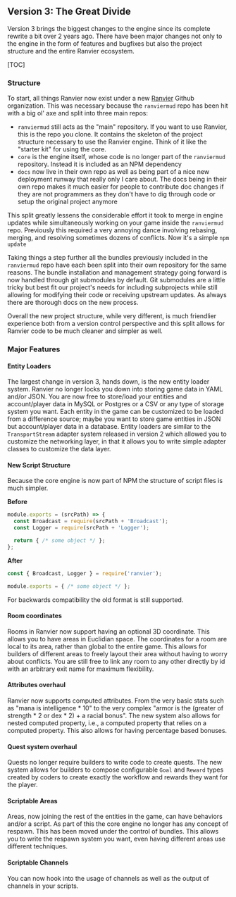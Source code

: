 ## Version 3: The Great Divide

Version 3 brings the biggest changes to the engine since its complete rewrite a bit over 2 years ago. There have been major changes not only to the engine in the form of features and bugfixes but also the project structure and the entire Ranvier ecosystem.

[TOC]

### Structure

To start, all things Ranvier now exist under a new [Ranvier](https://github.com/ranviermud) Github organization. This was necessary because the `ranviermud` repo has been hit with a big ol' axe and split into three main repos:

* `ranviermud` still acts as the "main" repository. If you want to use Ranvier, this is the repo you clone. It contains the skeleton of the project structure necessary to use the Ranvier engine. Think of it like the "starter kit" for using the core.
* `core` is the engine itself, whose code is no longer part of the `ranviermud` repository. Instead it is included as an NPM dependency
* `docs` now live in their own repo as well as being part of a nice new deployment runway that really only I care about. The docs being in their own repo makes it much easier for people to contribute doc changes if they are not programmers as they don't have to dig through code or setup the original project anymore

This split greatly lessens the considerable effort it took to merge in engine updates while simultaneously working on your game inside the `ranviermud` repo. Previously this required a very annoying dance involving rebasing, merging, and resolving sometimes dozens of conflicts. Now it's a simple `npm update`

Taking things a step further all the bundles previously included in the `ranviermud` repo have each been split into their own repository for the same reasons. The bundle installation and management strategy going forward is now handled through git submodules by default. Git submodules are a little tricky but best fit our project's needs for including subprojects while still allowing for modifying their code or receiving upstream updates. As always there are thorough docs on the new process.

Overall the new project structure, while very different, is much friendlier experience both from a version control perspective and this split allows for Ranvier code to be much cleaner and simpler as well.


### Major Features

#### Entity Loaders

The largest change in version 3, hands down, is the new entity loader system. Ranvier no longer locks you down into storing game data in YAML and/or JSON. You are now free to store/load your entities and account/player data in MySQL or Postgres or a CSV or any type of storage system you want. Each entity in the game can be customized to be loaded from a difference source; maybe you want to store game entities in JSON but account/player data in a database. Entity loaders are similar to the `TransportStream` adapter system released in version 2 which allowed you to customize the networking layer, in that it allows you to write simple adapter classes to customize the data layer.

#### New Script Structure

Because the core engine is now part of NPM the structure of script files is much simpler.

**Before**

```js
module.exports = (srcPath) => {
  const Broadcast = require(srcPath + 'Broadcast');
  const Logger = require(srcPath + 'Logger');

  return { /* some object */ };
};
```

**After**

```js
const { Broadcast, Logger } = require('ranvier');

module.exports = { /* some object */ };
```

For backwards compatibility the old format is still supported.

#### Room coordinates

Rooms in Ranvier now support having an optional 3D coordinate. This allows you to have areas in Euclidian space. The coordinates for a room are local to its area, rather than global to the entire game. This allows for builders of different areas to freely layout their area without having to worry about conflicts. You are still free to link any room to any other directly by id with an arbitrary exit name for maximum flexibility.

#### Attributes overhaul

Ranvier now supports computed attributes. From the very basic stats such as "mana is intelligence * 10" to the very complex "armor is the (greater of strength * 2 or dex * 2) + a racial bonus". The new system also allows for nested computed property, i.e., a computed property that relies on a computed property. This also allows for having percentage based bonuses.

#### Quest system overhaul

Quests no longer require builders to write code to create quests. The new system allows for builders to compose configurable `Goal` and `Reward` types created by coders to create exactly the workflow and rewards they want for the player.

#### Scriptable Areas

Areas, now joining the rest of the entities in the game, can have behaviors and/or a script. As part of this the core engine no longer has any concept of respawn. This has been moved under the control of bundles. This allows you to write the respawn system you want, even having different areas use different techniques.

#### Scriptable Channels

You can now hook into the usage of channels as well as the output of channels in your scripts.
